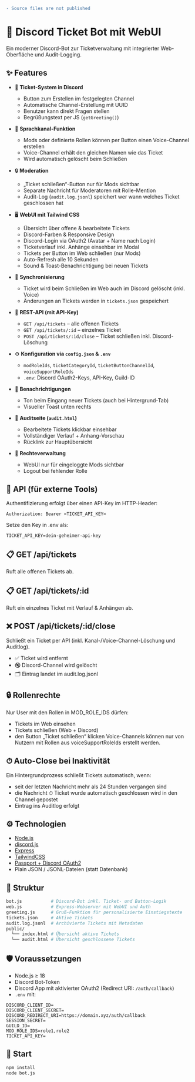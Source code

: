 ```diff
- Source files are not published
```

# 🎫 Discord Ticket Bot mit WebUI

Ein moderner Discord-Bot zur Ticketverwaltung mit integrierter Web-Oberfläche und Audit-Logging.

## ✨ Features

- 🎫 **Ticket-System in Discord**
  - Button zum Erstellen im festgelegten Channel
  - Automatische Channel-Erstellung mit UUID
  - Benutzer kann direkt Fragen stellen
  - Begrüßungstext per JS (`getGreeting()`)

- 🎤 **Sprachkanal-Funktion**
  - Mods oder definierte Rollen können per Button einen Voice-Channel erstellen
  - Voice-Channel erhält den gleichen Namen wie das Ticket
  - Wird automatisch gelöscht beim Schließen

- 🔒 **Moderation**
  - „Ticket schließen“-Button nur für Mods sichtbar
  - Separate Nachricht für Moderatoren mit Rolle-Mention
  - Audit-Log (`audit.log.jsonl`) speichert wer wann welches Ticket geschlossen hat

- 🖥️ **WebUI mit Tailwind CSS**
  - Übersicht über offene & bearbeitete Tickets
  - Discord-Farben & Responsive Design
  - Discord-Login via OAuth2 (Avatar + Name nach Login)
  - Ticketverlauf inkl. Anhänge einsehbar im Modal
  - Tickets per Button im Web schließen (nur Mods)
  - Auto-Refresh alle 10 Sekunden
  - Sound & Toast-Benachrichtigung bei neuen Tickets

- 🔁 **Synchronisierung**
  - Ticket wird beim Schließen im Web auch im Discord gelöscht (inkl. Voice)
  - Änderungen an Tickets werden in `tickets.json` gespeichert

- 📡 **REST-API (mit API-Key)**
  - `GET /api/tickets` – alle offenen Tickets
  - `GET /api/tickets/:id` – einzelnes Ticket
  - `POST /api/tickets/:id/close` – Ticket schließen inkl. Discord-Löschung

- ⚙️ **Konfiguration via `config.json` & `.env`**
  - `modRoleIds`, `ticketCategoryId`, `ticketButtonChannelId`, `voiceSupportRoleIds`
  - `.env`: Discord OAuth2-Keys, API-Key, Guild-ID

- 🔔 **Benachrichtigungen**
  - Ton beim Eingang neuer Tickets (auch bei Hintergrund-Tab)
  - Visueller Toast unten rechts

- 🧾 **Auditseite (`audit.html`)**
  - Bearbeitete Tickets klickbar einsehbar
  - Vollständiger Verlauf + Anhang-Vorschau
  - Rücklink zur Hauptübersicht

- 🔐 **Rechteverwaltung**
  - WebUI nur für eingeloggte Mods sichtbar
  - Logout bei fehlender Rolle


## 🔌 API (für externe Tools)
Authentifizierung erfolgt über einen API-Key im HTTP-Header:
```
Authorization: Bearer <TICKET_API_KEY>
```
Setze den Key in .env als:
```
TICKET_API_KEY=dein-geheimer-api-key
```

## 📋 GET /api/tickets
Ruft alle offenen Tickets ab.

## 📋 GET /api/tickets/:id
Ruft ein einzelnes Ticket mit Verlauf & Anhängen ab. 

## ❌ POST /api/tickets/:id/close
Schließt ein Ticket per API (inkl. Kanal-/Voice-Channel-Löschung und Auditlog).
- ✅ Ticket wird entfernt
- 🔇 Discord-Channel wird gelöscht
- 🗂️ Eintrag landet im audit.log.jsonl

## 🔒 Rollenrechte
Nur User mit den Rollen in MOD_ROLE_IDS dürfen:
- Tickets im Web einsehen
- Tickets schließen (Web + Discord)
- den Button „Ticket schließen“ klicken
Voice-Channels können nur von Nutzern mit Rollen aus voiceSupportRoleIds erstellt werden.

## ⏱ Auto-Close bei Inaktivität
Ein Hintergrundprozess schließt Tickets automatisch, wenn:
- seit der letzten Nachricht mehr als 24 Stunden vergangen sind
- die Nachricht ⏱ Ticket wurde automatisch geschlossen wird in den Channel gepostet
- Eintrag ins Auditlog erfolgt

## ⚙️ Technologien

- [Node.js](https://nodejs.org/)
- [discord.js](https://discord.js.org/)
- [Express](https://expressjs.com/)
- [TailwindCSS](https://tailwindcss.com/)
- [Passport + Discord OAuth2](http://www.passportjs.org/)
- Plain JSON / JSONL-Dateien (statt Datenbank)

## 📁 Struktur

```bash
bot.js           # Discord-Bot inkl. Ticket- und Button-Logik
web.js           # Express-Webserver mit WebUI und Auth
greeting.js      # Gruß-Funktion für personalisierte Einstiegstexte
tickets.json     # Aktive Tickets
audit.log.jsonl  # Archivierte Tickets mit Metadaten
public/
  └── index.html # Übersicht aktive Tickets
  └── audit.html # Übersicht geschlossene Tickets
```
## 🛡 Voraussetzungen

- Node.js ≥ 18
- Discord Bot-Token
- Discord App mit aktivierter OAuth2 (Redirect URI: `/auth/callback`)
- `.env` mit:

```env
DISCORD_CLIENT_ID=
DISCORD_CLIENT_SECRET=
DISCORD_REDIRECT_URI=https://domain.xyz/auth/callback
SESSION_SECRET=
GUILD_ID=
MOD_ROLE_IDS=role1,role2
TICKET_API_KEY=
```

## 🚀 Start

```bash
npm install
node bot.js
```
